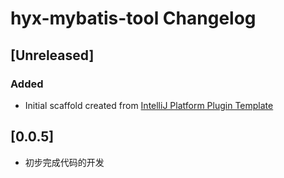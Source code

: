 <!-- Keep a Changelog guide -> https://keepachangelog.com -->

# hyx-mybatis-tool Changelog

## [Unreleased]
### Added
- Initial scaffold created from [IntelliJ Platform Plugin Template](https://github.com/JetBrains/intellij-platform-plugin-template)
## [0.0.5]
- 初步完成代码的开发